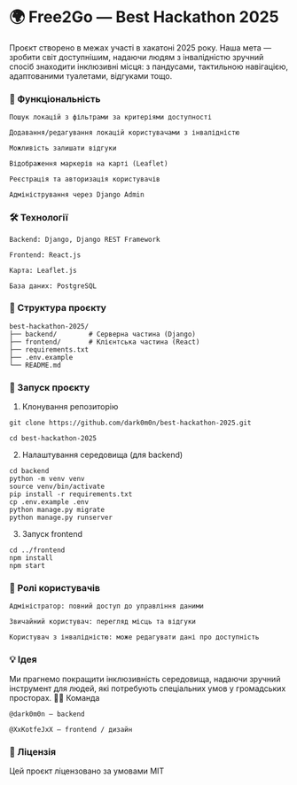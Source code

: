 # 🌍 Free2Go — Best Hackathon 2025

Проєкт створено в межах участі в хакатоні 2025 року. Наша мета — зробити світ доступнішим, надаючи людям з інвалідністю зручний спосіб знаходити інклюзивні місця: з пандусами, тактильною навігацією, адаптованими туалетами, відгуками тощо.
### 🧩 Функціональність

    Пошук локацій з фільтрами за критеріями доступності

    Додавання/редагування локацій користувачами з інвалідністю

    Можливість залишати відгуки

    Відображення маркерів на карті (Leaflet)

    Реєстрація та авторизація користувачів

    Адміністрування через Django Admin

### 🛠️ Технології

    Backend: Django, Django REST Framework

    Frontend: React.js

    Карта: Leaflet.js

    База даних: PostgreSQL

### 📁 Структура проєкту
```
best-hackathon-2025/
├── backend/        # Серверна частина (Django)
├── frontend/       # Клієнтська частина (React)
├── requirements.txt
├── .env.example
└── README.md
```
### 🚀 Запуск проєкту
1. Клонування репозиторію

`git clone https://github.com/dark0m0n/best-hackathon-2025.git`

`cd best-hackathon-2025`

2. Налаштування середовища (для backend)
```
cd backend
python -m venv venv
source venv/bin/activate
pip install -r requirements.txt
cp .env.example .env
python manage.py migrate
python manage.py runserver
```
3. Запуск frontend
```
cd ../frontend
npm install
npm start
```
### 👥 Ролі користувачів

    Адміністратор: повний доступ до управління даними

    Звичайний користувач: перегляд місць та відгуки

    Користувач з інвалідністю: може редагувати дані про доступність

### 💡 Ідея

Ми прагнемо покращити інклюзивність середовища, надаючи зручний інструмент для людей, які потребують спеціальних умов у громадських просторах.
🧑‍💻 Команда

    @dark0m0n — backend

    @XxKotfeJxX — frontend / дизайн

### 📄 Ліцензія

Цей проєкт ліцензовано за умовами MIT
